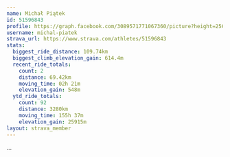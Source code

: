 ```yaml
---
name: Michał Piątek
id: 51596843
profile: https://graph.facebook.com/3089571771067360/picture?height=256&width=256
username: michal-piatek
strava_url: https://www.strava.com/athletes/51596843
stats:
  biggest_ride_distance: 109.74km
  biggest_climb_elevation_gain: 614.4m
  recent_ride_totals:
    count: 2
    distance: 69.42km
    moving_time: 02h 21m
    elevation_gain: 548m
  ytd_ride_totals:
    count: 92
    distance: 3280km
    moving_time: 155h 37m
    elevation_gain: 25915m
layout: strava_member
--- 
```

...
